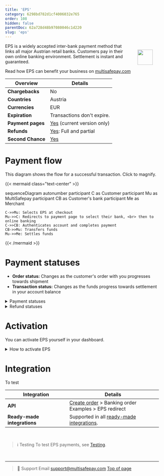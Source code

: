 ```yaml
---
title: 'EPS'
category: 6298bd782d1cf4006032e765
order: 108
hidden: false
parentDoc: 62a728d48b97080046c1d220
slug: 'eps'
---
```


<img src="https://raw.githubusercontent.com/MultiSafepay/docs/master/static/logo/Payment_methods/EPS.svg" width="50" align="right" style="margin: 20px; max-height: 75px"/>

EPS is a widely accepted inter-bank payment method that links all major Austrian retail banks. 
Customers pay in their own online banking environment. Settlement is instant and guaranteed.

Read how EPS can benefit your business on [multisafepay.com](https://www.multisafepay.com/solutions/payment-methods/eps)

| Overview | Details |
|---|---|
| **Chargebacks**  | No  |
| **Countries**  | Austria  | 
| **Currencies**  | EUR |  
| **Expiration** | Transactions don't expire. |
| **Payment pages** | [Yes](/payment-pages/) (current version only) |
| **Refunds** | [Yes](/refunds/): Full and partial |
| **Second Chance** | [Yes](/second-chance/) |

# Payment flow

This diagram shows the flow for a successful transaction. Click to magnify.

{{< mermaid class="text-center" >}}

sequenceDiagram
    autonumber
    participant C as Customer
    participant Mu as MultiSafepay
    participant CB as Customer's bank
    participant Me as Merchant

    C->>Mu: Selects EPS at checkout
    Mu->>C: Redirects to payment page to select their bank, <br> then to online banking
    C->>CB: Authenticates account and completes payment
    CB->>Mu: Transfers funds 
    Mu->>Me: Settles funds

{{< /mermaid >}}

# Payment statuses  

- **Order status:** Changes as the customer's order with you progresses towards shipment 
- **Transaction status:** Changes as the funds progress towards settlement in your account balance

<details id="payment-statuses">
<summary>Payment statuses</summary>
<br>

| Description | Order | Transaction |
|---|---|---|
| The customer has been redirected to their bank. | Initialized | Initialized |
| MultiSafepay has collected payment. | Completed | Completed |
| The customer cancelled the transaction. | Void   | Void   |
| The customer didn't complete payment within 10 minutes. | Expired | Expired |

</details>

<details id="refund-statuses">
<summary>Refund statuses</summary>
<br>

| Description | Order | Transaction |
|---|---|---|
| Refund initiated. | Reserved | Reserved |
| Refund complete. | Completed | Completed |

</details>

# Activation 

You can activate EPS yourself in your dashboard. 

<details id="how-to-activate-eps"> 
<summary>How to activate EPS</summary>
<br>

1. Sign in to your [MultiSafepay dashboard](https://merchant.multisafepay.com).
2. Go to **Settings**. 
3. To enable the payment method for:
    - All sites, go to **Payment methods**.
    - A specific site, go to **Website settings**, and click the relevant site.
4. Select the checkbox for the relevant payment method, and then click **Save changes**.

> 💬  Support
> If the payment method isn't visible in your dashboard, email <integration@multisafepay.com> 

</details>

# Integration

To test 

| Integration | Details |
|---|---|
| **API** | [Create order](https://docs-api.multisafepay.com/reference/createorder) > Banking order <br> Examples > EPS redirect |
| **Ready-made integrations** | Supported in all [ready-made integrations](/integrations/ready-made/). |
<br>

> ℹ️ Testing
> To test EPS payments, see [Testing](/testing/#banking-methods).
<br>

---

> 💬  Support
> Email <support@multisafepay.com>
[Top of page](#)
